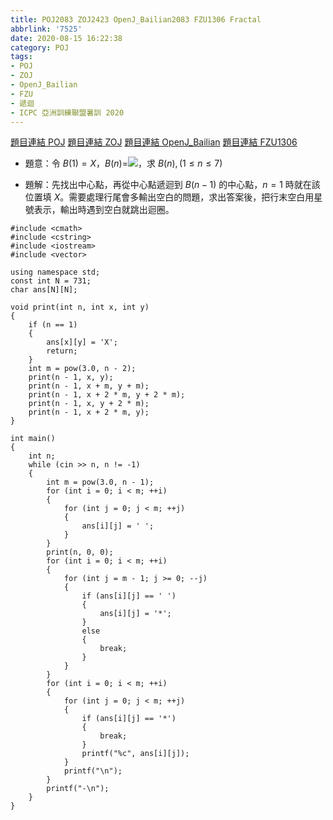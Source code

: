 ```yaml
---
title: POJ2083 ZOJ2423 OpenJ_Bailian2083 FZU1306 Fractal
abbrlink: '7525'
date: 2020-08-15 16:22:38
category: POJ
tags:
- POJ
- ZOJ
- OpenJ_Bailian
- FZU
- 遞迴
- ICPC 亞洲訓練聯盟暑訓 2020
---
```

[題目連結 POJ](http://poj.org/problem?id=2083)
[題目連結 ZOJ](https://zoj.pintia.cn/problem-sets/91827364500/problems/91827365922)
[題目連結 OpenJ_Bailian](http://bailian.openjudge.cn/practice/2083?lang=en_US)
[題目連結 FZU1306](http://acm.fzu.edu.cn/problem.php?pid=1306)
* 題意：令 $B(1)=X$，$B(n)=$![](https://i.imgur.com/sP5uXtK.png)，求 $B(n),(1\leq n\leq 7)$
<!-- more -->
* 題解：先找出中心點，再從中心點遞迴到 $B(n-1)$ 的中心點，$n=1$ 時就在該位置填 $X$。需要處理行尾會多輸出空白的問題，求出答案後，把行末空白用星號表示，輸出時遇到空白就跳出迴圈。
```cpp=
#include <cmath>
#include <cstring>
#include <iostream>
#include <vector>

using namespace std;
const int N = 731;
char ans[N][N];

void print(int n, int x, int y)
{
    if (n == 1)
    {
        ans[x][y] = 'X';
        return;
    }
    int m = pow(3.0, n - 2);
    print(n - 1, x, y);
    print(n - 1, x + m, y + m);
    print(n - 1, x + 2 * m, y + 2 * m);
    print(n - 1, x, y + 2 * m);
    print(n - 1, x + 2 * m, y);
}

int main()
{
    int n;
    while (cin >> n, n != -1)
    {
        int m = pow(3.0, n - 1);
        for (int i = 0; i < m; ++i)
        {
            for (int j = 0; j < m; ++j)
            {
                ans[i][j] = ' ';
            }
        }
        print(n, 0, 0);
        for (int i = 0; i < m; ++i)
        {
            for (int j = m - 1; j >= 0; --j)
            {
                if (ans[i][j] == ' ')
                {
                    ans[i][j] = '*';
                }
                else
                {
                    break;
                }
            }
        }
        for (int i = 0; i < m; ++i)
        {
            for (int j = 0; j < m; ++j)
            {
                if (ans[i][j] == '*')
                {
                    break;
                }
                printf("%c", ans[i][j]);
            }
            printf("\n");
        }
        printf("-\n");
    }
}
```